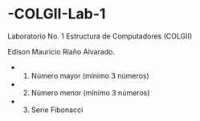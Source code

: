 # -COLGII-Lab-1

Laboratorio No. 1 
Estructura de Computadores (COLGII)

Edison Mauricio Riaño Alvarado.

- 1.	Número mayor (mínimo 3 números)
- 2.	Número menor (mínimo 3 números)
- 3.	Serie Fibonacci
